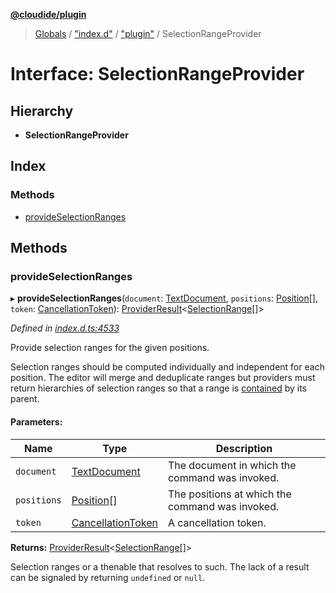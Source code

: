 **[@cloudide/plugin](../README.md)**

> [Globals](../README.md) / ["index.d"](../modules/_index_d_.md) / ["plugin"](../modules/_index_d_._plugin_.md) / SelectionRangeProvider

# Interface: SelectionRangeProvider

## Hierarchy

* **SelectionRangeProvider**

## Index

### Methods

* [provideSelectionRanges](_index_d_._plugin_.selectionrangeprovider.md#provideselectionranges)

## Methods

### provideSelectionRanges

▸ **provideSelectionRanges**(`document`: [TextDocument](_index_d_._plugin_.textdocument.md), `positions`: [Position](../classes/_index_d_._plugin_.position.md)[], `token`: [CancellationToken](_index_d_._plugin_.cancellationtoken.md)): [ProviderResult](../modules/_index_d_._plugin_.md#providerresult)\<[SelectionRange](../classes/_index_d_._plugin_.selectionrange.md)[]>

*Defined in [index.d.ts:4533](https://github.com/shuyaqian/cloudide-plugin-api/blob/6d83fa1/index.d.ts#L4533)*

Provide selection ranges for the given positions.

Selection ranges should be computed individually and independent for each position. The editor will merge
and deduplicate ranges but providers must return hierarchies of selection ranges so that a range
is [contained](#Range.contains) by its parent.

#### Parameters:

Name | Type | Description |
------ | ------ | ------ |
`document` | [TextDocument](_index_d_._plugin_.textdocument.md) | The document in which the command was invoked. |
`positions` | [Position](../classes/_index_d_._plugin_.position.md)[] | The positions at which the command was invoked. |
`token` | [CancellationToken](_index_d_._plugin_.cancellationtoken.md) | A cancellation token. |

**Returns:** [ProviderResult](../modules/_index_d_._plugin_.md#providerresult)\<[SelectionRange](../classes/_index_d_._plugin_.selectionrange.md)[]>

Selection ranges or a thenable that resolves to such. The lack of a result can be
signaled by returning `undefined` or `null`.
